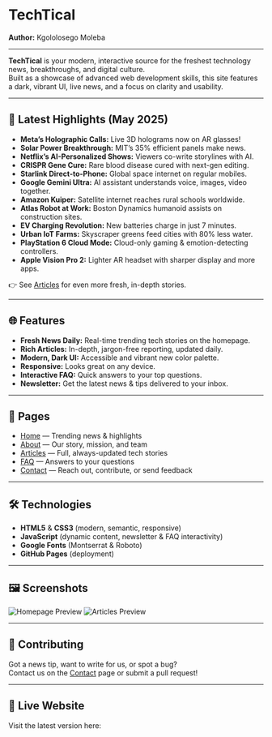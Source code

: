 # TechTical

**Author:** Kgololosego Moleba

---

**TechTical** is your modern, interactive source for the freshest technology news, breakthroughs, and digital culture.  
Built as a showcase of advanced web development skills, this site features a dark, vibrant UI, live news, and a focus on clarity and usability.

---

## 🚀 Latest Highlights (May 2025)

- **Meta’s Holographic Calls:** Live 3D holograms now on AR glasses!
- **Solar Power Breakthrough:** MIT’s 35% efficient panels make news.
- **Netflix’s AI-Personalized Shows:** Viewers co-write storylines with AI.
- **CRISPR Gene Cure:** Rare blood disease cured with next-gen editing.
- **Starlink Direct-to-Phone:** Global space internet on regular mobiles.
- **Google Gemini Ultra:** AI assistant understands voice, images, video together.
- **Amazon Kuiper:** Satellite internet reaches rural schools worldwide.
- **Atlas Robot at Work:** Boston Dynamics humanoid assists on construction sites.
- **EV Charging Revolution:** New batteries charge in just 7 minutes.
- **Urban IoT Farms:** Skyscraper greens feed cities with 80% less water.
- **PlayStation 6 Cloud Mode:** Cloud-only gaming & emotion-detecting controllers.
- **Apple Vision Pro 2:** Lighter AR headset with sharper display and more apps.

👉 See [Articles](blog.html) for even more fresh, in-depth stories.

---

## 🌐 Features

- **Fresh News Daily:** Real-time trending tech stories on the homepage.
- **Rich Articles:** In-depth, jargon-free reporting, updated daily.
- **Modern, Dark UI:** Accessible and vibrant new color palette.
- **Responsive:** Looks great on any device.
- **Interactive FAQ:** Quick answers to your top questions.
- **Newsletter:** Get the latest news & tips delivered to your inbox.

---

## 📄 Pages

- [Home](index.html) — Trending news & highlights
- [About](about.html) — Our story, mission, and team
- [Articles](blog.html) — Full, always-updated tech stories
- [FAQ](faq.html) — Answers to your questions
- [Contact](contact.html) — Reach out, contribute, or send feedback

---

## 🛠️ Technologies

- **HTML5** & **CSS3** (modern, semantic, responsive)
- **JavaScript** (dynamic content, newsletter & FAQ interactivity)
- **Google Fonts** (Montserrat & Roboto)
- **GitHub Pages** (deployment)

---

## 🖼️ Screenshots

![Homepage Preview](https://images.unsplash.com/photo-1461749280684-dccba630e2f6?auto=format&fit=crop&w=800&q=80)
![Articles Preview](https://images.unsplash.com/photo-1519389950473-47ba0277781c?auto=format&fit=crop&w=800&q=80)

---

## 🤝 Contributing

Got a news tip, want to write for us, or spot a bug?  
Contact us on the [Contact](contact.html) page or submit a pull request!

---

## 📢 Live Website

Visit the latest version here:  
<!-- Add your GitHub Pages or hosting link here -->
